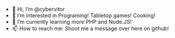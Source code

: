 - 👋 Hi, I’m @cybervitor
- 👀 I’m interested in Programing! Tabletop games! Cooking!
- 🌱 I’m currently learning more PHP and Node.JS!
- 📫 How to reach me: Shoot me a message over here on github!

<!---
cybervitor/cybervitor is a ✨ special ✨ repository because its `README.md` (this file) appears on your GitHub profile.
You can click the Preview link to take a look at your changes.
--->
